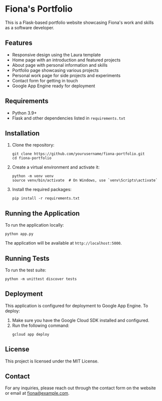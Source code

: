 # Fiona's Portfolio

This is a Flask-based portfolio website showcasing Fiona's work and skills as a software developer.

## Features

- Responsive design using the Laura template
- Home page with an introduction and featured projects
- About page with personal information and skills
- Portfolio page showcasing various projects
- Personal work page for side projects and experiments
- Contact form for getting in touch
- Google App Engine ready for deployment

## Requirements

- Python 3.9+
- Flask and other dependencies listed in `requirements.txt`

## Installation

1. Clone the repository:
   ```
   git clone https://github.com/yourusername/fiona-portfolio.git
   cd fiona-portfolio
   ```

2. Create a virtual environment and activate it:
   ```
   python -m venv venv
   source venv/bin/activate  # On Windows, use `venv\Scripts\activate`
   ```

3. Install the required packages:
   ```
   pip install -r requirements.txt
   ```

## Running the Application

To run the application locally:

```
python app.py
```

The application will be available at `http://localhost:5000`.

## Running Tests

To run the test suite:

```
python -m unittest discover tests
```

## Deployment

This application is configured for deployment to Google App Engine. To deploy:

1. Make sure you have the Google Cloud SDK installed and configured.
2. Run the following command:
   ```
   gcloud app deploy
   ```

## License

This project is licensed under the MIT License.

## Contact

For any inquiries, please reach out through the contact form on the website or email at fiona@example.com.
